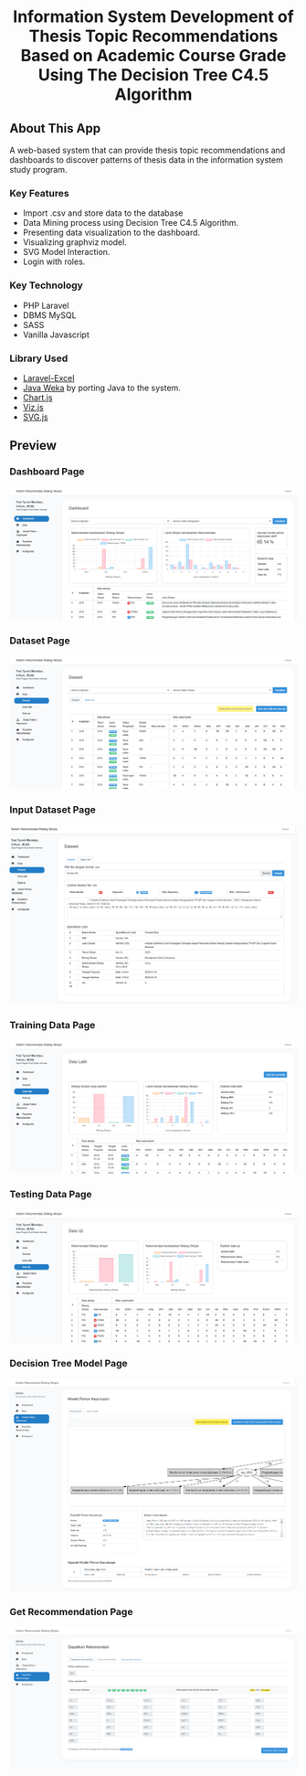 <h1 align="center">Information System Development of Thesis Topic Recommendations Based on Academic Course Grade Using The Decision Tree C4.5 Algorithm</h1>

## About This App

A web-based system that can provide thesis topic recommendations and dashboards to discover patterns of thesis data in the information system study program.

### Key Features
- Import .csv and store data to the database
- Data Mining process using Decision Tree C4.5 Algorithm.
- Presenting data visualization to the dashboard.
- Visualizing graphviz model.
- SVG Model Interaction.
- Login with roles.

### Key Technology
- PHP Laravel
- DBMS MySQL
- SASS
- Vanilla Javascript

### Library Used
- [Laravel-Excel](https://github.com/Maatwebsite/Laravel-Excel)
- [Java Weka](https://www.cs.waikato.ac.nz/ml/weka/) by porting Java to the system.
- [Chart.js](https://github.com/chartjs/Chart.js)
- [Viz.js](https://github.com/mdaines/viz.js)
- [SVG.js](https://github.com/svgdotjs)


## Preview
### Dashboard Page
![dashboard-preview](https://github.com/wahbifadhillah/rekomendasi-skripsi/blob/master/github/dashboard.png?raw=true)
### Dataset Page
![dataset-preview](https://github.com/wahbifadhillah/rekomendasi-skripsi/blob/master/github/dataset.png?raw=true)
### Input Dataset Page
![dataset-input-preview](https://github.com/wahbifadhillah/rekomendasi-skripsi/blob/master/github/dataset-input.png?raw=true)
### Training Data Page
![train-data-preview](https://github.com/wahbifadhillah/rekomendasi-skripsi/blob/master/github/data%20latih.png?raw=true)
### Testing Data Page
![testi-data-preview](https://github.com/wahbifadhillah/rekomendasi-skripsi/blob/master/github/data%20uji.png?raw=true)
### Decision Tree Model Page
![decision-tree-model-preview](https://github.com/wahbifadhillah/rekomendasi-skripsi/blob/master/github/model%20pohon%20keputusan.png?raw=true)
### Get Recommendation Page
![get-recommendation-preview](https://github.com/wahbifadhillah/rekomendasi-skripsi/blob/master/github/dapatkan%20rekomendasi.png?raw=true)